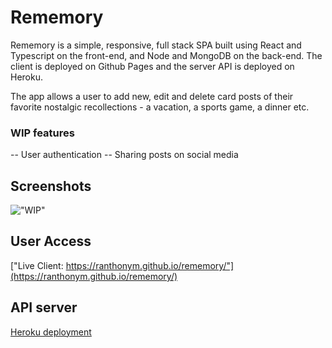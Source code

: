 # Rememory

Rememory is a simple, responsive, full stack SPA built using React and Typescript on the front-end, and Node and MongoDB on the back-end. The client is deployed on Github Pages and the server API is deployed on Heroku.

The app allows a user to add new, edit and delete card posts of their favorite nostalgic recollections - a vacation, a sports game, a dinner etc.

### WIP features

-- User authentication
-- Sharing posts on social media

## Screenshots

!["WIP"](WIP)

## User Access

["Live Client: https://ranthonym.github.io/rememory/"](https://ranthonym.github.io/rememory/)

## API server

[Heroku deployment](https://rememory-project-api.herokuapp.com/posts)
